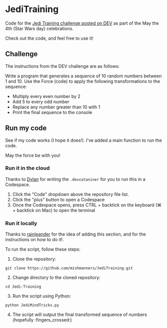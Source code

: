 # JediTraining

Code for the [Jedi Training challenge posted on DEV](https://dev.to/devteam/jedi-training-challenge-5a48) as part of the May the 4th (Star Wars day) celebrations.

Check out the code, and feel free to use it!

## Challenge

The instructions from the DEV challenge are as follows:

Write a program that generates a sequence of 10 random numbers between 1 and 10.
Use the Force (code) to apply the following transformations to the sequence:

- Multiply every even number by 2
- Add 5 to every odd number
- Replace any number greater than 10 with 1
- Print the final sequence to the console

## Run my code

See if my code works (I hope it does!). I've added a main function to run the code.

May the force be with you!

### Run it in the cloud

Thanks to [Dylan](dylan-mccarthy) for writing the `.devcotaniner` for you to run this in a Codespace.

1. Click the "Code" dropdown above the repository file list.
2. Click the "plus" button to open a Codespace
3. Once the Codespace opens, press CTRL + backtick on the keyboard (⌘ + backtick on Mac) to open the terminal

### Run it locally

Thanks to [rainleander](https://github.com/rainleander/may-the-fourth/blob/main/README.md) for the idea of adding this section, and for the instructions on how to do it!.

To run the script, follow these steps:

1. Clone the repository:

```
git clone https://github.com/mishmanners/JediTraining.git
```

2. Change directory to the cloned repository:

```
cd Jedi-Training
```

3. Run the script using Python:

```
python JediMindTricks.py
```

4. The script will output the final transformed sequence of numbers (hopefully :fingers_crossed:)
